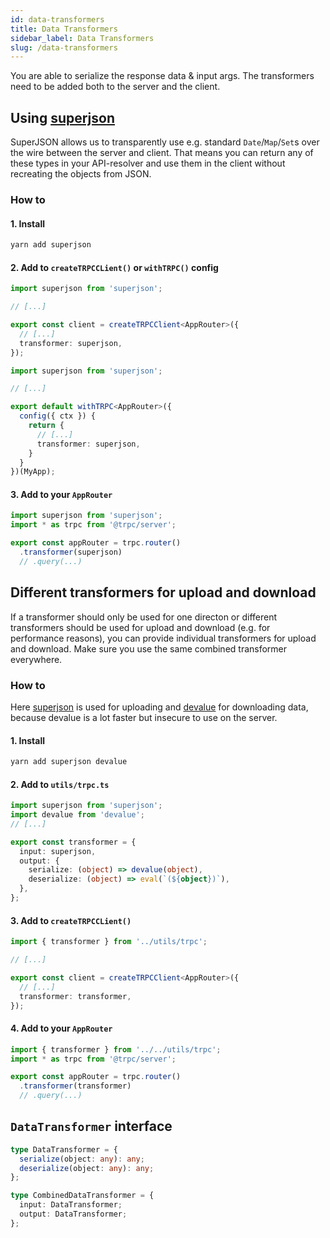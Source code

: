 ```yaml
---
id: data-transformers
title: Data Transformers
sidebar_label: Data Transformers
slug: /data-transformers
---
```


You are able to serialize the response data & input args. The transformers need to be added both to the server and the client.

## Using [superjson](https://github.com/blitz-js/superjson)

SuperJSON allows us to transparently use e.g. standard `Date`/`Map`/`Set`s over the wire between the server and client. That means you can return any of these types in your API-resolver and use them in the client without recreating the objects from JSON.

### How to

#### 1. Install

```bash
yarn add superjson
```

#### 2. Add to `createTRPCCLient()` or `withTRPC()` config

```ts title='client.ts'
import superjson from 'superjson';

// [...]

export const client = createTRPCClient<AppRouter>({
  // [...]
  transformer: superjson,
});
```
```ts title='pages/_app.tsx'
import superjson from 'superjson';

// [...]

export default withTRPC<AppRouter>({
  config({ ctx }) {
    return {
      // [...]
      transformer: superjson,
    }
  }
})(MyApp);
```

#### 3. Add to your `AppRouter`

```ts title='server/routers/_app.ts'
import superjson from 'superjson';
import * as trpc from '@trpc/server';

export const appRouter = trpc.router()
  .transformer(superjson)
  // .query(...)
```

## Different transformers for upload and download

If a transformer should only be used for one directon or different transformers should be used for upload and download (e.g. for performance reasons), you can provide individual transformers for upload and download. Make sure you use the same combined transformer everywhere.

### How to

Here [superjson](https://github.com/blitz-js/superjson) is used for uploading and [devalue](https://github.com/Rich-Harris/devalue) for downloading data, because devalue is a lot faster but insecure to use on the server.

#### 1. Install

```bash
yarn add superjson devalue
```

#### 2. Add to `utils/trpc.ts`

```ts title='utils/trpc.ts'
import superjson from 'superjson';
import devalue from 'devalue';
// [...]

export const transformer = {
  input: superjson,
  output: {
    serialize: (object) => devalue(object),
    deserialize: (object) => eval(`(${object})`),
  },
};
```

#### 3. Add to `createTRPCCLient()`

```ts title='client.ts'
import { transformer } from '../utils/trpc';

// [...]

export const client = createTRPCClient<AppRouter>({
  // [...]
  transformer: transformer,
});
```

#### 4. Add to your `AppRouter`

```ts title='server/routers/_app.ts'
import { transformer } from '../../utils/trpc';
import * as trpc from '@trpc/server';

export const appRouter = trpc.router()
  .transformer(transformer)
  // .query(...)
```


## `DataTransformer` interface

```ts
type DataTransformer = {
  serialize(object: any): any;
  deserialize(object: any): any;
};

type CombinedDataTransformer = {
  input: DataTransformer;
  output: DataTransformer;
};
```
